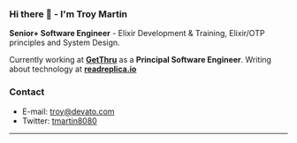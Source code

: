 ### Hi there 👋 - I'm Troy Martin

**Senior+ Software Engineer** - Elixir Development & Training, Elixir/OTP principles and System Design.

Currently working at **[GetThru](https://www.getthru.io)** as a **Principal Software Engineer**.
Writing about technology at **[readreplica.io](https://www.readreplica.io)**

### Contact

- E-mail: troy@devato.com
- Twitter: [tmartin8080](https://twitter.com/tmartin8080)

----

